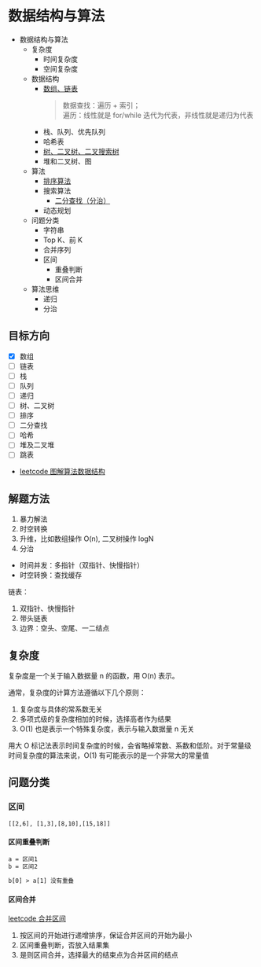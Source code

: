 # 数据结构与算法

- 数据结构与算法
  - 复杂度
    - 时间复杂度
    - 空间复杂度
  - 数据结构
    - [数组、链表](./底层存储结构：数组、链表.md)
      > 数据查找：遍历 + 索引；  
      > 遍历：线性就是 for/while 迭代为代表，非线性就是递归为代表
    - 栈、队列、优先队列
    - 哈希表
    - [树、二叉树、二叉搜索树](./树和二叉树、堆和二叉堆.md)
    - 堆和二叉树、图
  - 算法
    - [排序算法](./排序算法.md)
    - 搜索算法
      - [二分查找（分治）](./二分查找.md)
    - 动态规划
  - 问题分类
    - 字符串
    - Top K、前 K
    - 合并序列
    - 区间
      - 重叠判断
      - 区间合并
  - 算法思维
    - 递归
    - 分治

## 目标方向

- [x] 数组
- [ ] 链表
- [ ] 栈
- [ ] 队列
- [ ] 递归
- [ ] 树、二叉树
- [ ] 排序
- [ ] 二分查找
- [ ] 哈希
- [ ] 堆及二叉堆
- [ ] 跳表
- [leetcode 图解算法数据结构](https://leetcode-cn.com/leetbook/detail/illustration-of-algorithm/)

## 解题方法

1. 暴力解法
2. 时空转换
3. 升维，比如数组操作 O(n), 二叉树操作 logN
4. 分治

- 时间并发：多指针（双指针、快慢指针）
- 时空转换：查找缓存

链表：
1. 双指针、快慢指针
2. 带头链表
3. 边界：空头、空尾、一二结点

## 复杂度

复杂度是一个关于输入数据量 n 的函数，用 O(n) 表示。

通常，复杂度的计算方法遵循以下几个原则：

1. 复杂度与具体的常系数无关
2. 多项式级的复杂度相加的时候，选择高者作为结果
3. O(1) 也是表示一个特殊复杂度，表示与输入数据量 n 无关


用大 O 标记法表示时间复杂度的时候，会省略掉常数、系数和低阶。对于常量级时间复杂度的算法来说，O(1) 有可能表示的是一个非常大的常量值

## 问题分类

### 区间

`[[2,6], [1,3],[8,10],[15,18]]`

#### 区间重叠判断

```txt
a = 区间1
b = 区间2

b[0] > a[1] 没有重叠
```

#### 区间合并

[leetcode 合并区间](https://leetcode-cn.com/problems/merge-intervals/)

1. 按区间的开始进行递增排序，保证合并区间的开始为最小
2. 区间重叠判断，否放入结果集
3. 是则区间合并，选择最大的结束点为合并区间的结点

